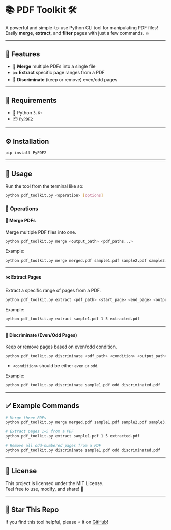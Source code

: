 # 📚 PDF Toolkit 🛠️

A powerful and simple-to-use Python CLI tool for manipulating PDF files!  
Easily **merge**, **extract**, and **filter** pages with just a few commands. 🔥

---

## 🚀 Features

- 🔗 **Merge** multiple PDFs into a single file
- ✂️ **Extract** specific page ranges from a PDF
- 🧹 **Discriminate** (keep or remove) even/odd pages

---

## 🧰 Requirements

- 🐍 Python `3.6+`
- 📦 [`PyPDF2`](https://pypi.org/project/PyPDF2/)

---

## ⚙️ Installation

```bash
pip install PyPDF2
```

---

## 📝 Usage

Run the tool from the terminal like so:

```bash
python pdf_toolkit.py <operation> [options]
```

### 🔧 Operations

#### 🔗 Merge PDFs
Merge multiple PDF files into one.

```bash
python pdf_toolkit.py merge <output_path> <pdf_paths...>
```

Example:
```bash
python pdf_toolkit.py merge merged.pdf sample1.pdf sample2.pdf sample3.pdf
```

---

#### ✂️ Extract Pages
Extract a specific range of pages from a PDF.

```bash
python pdf_toolkit.py extract <pdf_path> <start_page> <end_page> <output_path>
```

Example:
```bash
python pdf_toolkit.py extract sample1.pdf 1 5 extracted.pdf
```

---

#### 🧹 Discriminate (Even/Odd Pages)
Keep or remove pages based on even/odd condition.

```bash
python pdf_toolkit.py discriminate <pdf_path> <condition> <output_path>
```

- `<condition>` should be either `even` or `odd`.

Example:
```bash
python pdf_toolkit.py discriminate sample1.pdf odd discriminated.pdf
```

---

## ✅ Example Commands

```bash
# Merge three PDFs
python pdf_toolkit.py merge merged.pdf sample1.pdf sample2.pdf sample3.pdf

# Extract pages 1–5 from a PDF
python pdf_toolkit.py extract sample1.pdf 1 5 extracted.pdf

# Remove all odd-numbered pages from a PDF
python pdf_toolkit.py discriminate sample1.pdf odd discriminated.pdf
```

---

## 📄 License

This project is licensed under the MIT License.  
Feel free to use, modify, and share! 🙌

---

## 🌟 Star This Repo

If you find this tool helpful, please ⭐ it on [GitHub](https://github.com/MONTYOC/PDF-Tool-Kit-)!
